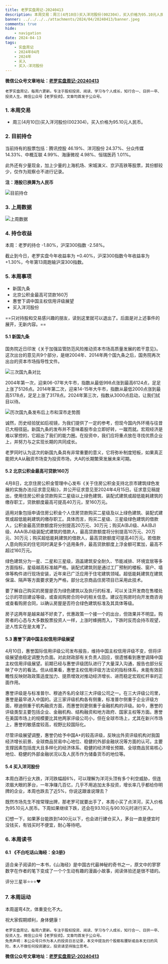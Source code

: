 ```yaml
---
title: 老罗实盘周记-20240413
description: 本周交易：周三(4月10日)买入洋河股份(002304)，买入价格为95.10元人民币。当前持有的股票包括：腾讯控股 46.19%、洋河股份 24.37%、分众传媒 14.33%、中概互联 4.99%、海康微视 4.98%、恒瑞医药 1.01%。此外还有少量现金，加上少量的上海机场、宋城演义、京沪高铁等股票，其份额较少，仅作为观察仓不进行记录。本周：老罗的持仓 -1.80%，沪深300指数 -2.58%。截止到今日，老罗实盘今年收益率为 +0.40%，沪深300指数今年收益率为 +1.30%，今年第13周跑输沪深300指数。
banner: ../../../../attachments/2024/04/20240413/banner.jpeg
comments: true
hide:
    - navigation
date: 2024-04-13
tags:
    - 实盘周记
    - 2024年04月
    - 2024年
    - 买入
    - 买入-洋河股份
---
```


__微信公众号文章地址：[老罗实盘周记-20240413](https://mp.weixin.qq.com/s/hgB7G4ECfyTgS6GMK40oSQ)__

```
老罗实盘周记，每周六更新。专注于股权投资、阅读、学习与个人成长，知行合一、日拱一卒、投资人生。微信公众号【老罗投资】，文章均首发于公众号。
```

### 1. 本周交易

+ 周三(4月10日)买入洋河股份(002304)，买入价格为95.10元人民币。

### 2. 目前持仓

当前持有的股票包括：腾讯控股 46.19%、洋河股份 24.37%、分众传媒 14.33%、中概互联 4.99%、海康微视 4.98%、恒瑞医药 1.01%。

此外还有少量现金，加上少量的上海机场、宋城演义、京沪高铁等股票，其份额较少，仅作为观察仓不进行记录。

**注：港股已换算为人民币**

![目前持仓](../../../attachments/2024/04/20240413/1.jpg)

### 3. 上周数据

![上周数据](../../../attachments/2024/04/20240413/2.jpg)

### 4. 持仓收益

本周：老罗的持仓 <span class="green">-1.80%</span>，沪深300指数 <span class="green">-2.58%</span>。 

截止到今日，老罗实盘今年收益率为 <span class="red">+0.40%</span>，沪深300指数今年收益率为 <span class="red">+1.30%</span>，今年第13周跑输沪深300指数。

### 5. 本周事项

+ 新国九条
+ 北京公积金最高可贷款160万
+ 惠誉下调中国主权信用评级展望
+ 买入洋河股份

==只对持股和交易感兴趣的朋友，读到这里就可以退出了。后面是对上述事件的展开，无新内容。==

#### 5.1 新国九条

国务院近日印发《关于加强监管防范风险推动资本市场高质量发展的若干意见》。这次出台的意见共9个部分，是继2004年、2014年两个国九条之后，国务院再次出台的资本市场指导性文件。

![三次国九条对比](../../../attachments/2024/04/20240413/3.jpg)

2004年第一次，迎来06-07年大牛市，指数从最低998点涨到最高6124点，足足上涨了5126点。2014年第二次，迎来14-15年大牛市，指数从最低2000点涨到最高5178点，足足上涨了3178点。2024年第三次，指数从3000点启动，让我们拭目以待。

![历次国九条发布后上市和深市走势图](../../../attachments/2024/04/20240413/4.jpg)

诚然，历史经验犹如后视镜，为我们提供了一定的参考，但现今国内外环境与往昔已大相径庭。新国九条的发布并不意味着股市会立即好转，一蹴而就。宏观经济是难以掌控的，它超出了我们的能力圈。在投资中，我们应将重点放在寻找优质企业上，并努力与之实现长期的共同成长。

老罗同时认为这次的新国九条具有非常重要的意义，它将弥补制度短板，如果真正能把大A从融资市场变为投资市场，大A的长期繁荣发展未来可期。

#### 5.2 北京公积金最高可贷款160万

4月8日，北京住房公积金管理中心发布《关于住房公积金支持北京市建筑绿色发展的实施办法(征求意见稿)》，并公开征求意见至2024年4月15日。征求意见稿提出，使用住房公积金贷款购买二星级以上绿色建筑、装配式建筑或超低能耗建筑的缴存职工，贷款额度最高可提高40万元，至160万元。

适用对象包括申请住房公积金个人住房贷款购买二星级及以上绿色建筑、装配式建筑或超低能耗建筑的缴存职工。具体而言，购买二星级、三星级绿色建筑的借款人，公积金最高贷款额度将分别提高20万元、30万元；购买A(BJ)级、AA(BJ)级、AAA(BJ)级装配式建筑的借款人，最高贷款额度将分别提高10万元、20万元、30万元；购买超低能耗建筑的借款人，最高贷款额度可提高40万元。若借款人意向购买的住宅同时满足多个适用条件，最高贷款额度上浮金额可累加，最高不超过160万元。

绿色建筑分为一星、二星和三星级，涵盖建筑安全耐久、节能减排、环境宜居等多方面指标，星级越高标准越严格。装配式建筑则是通过工厂预制的楼板、窗户、墙体等构件进行现场安装，近年来已广泛应用于住宅建筑领域。超低能耗建筑在建筑保温、隔声等方面要求更为严格，部分北京商品住房项目已采用此技术。

要了解自己购买的房屋是否为绿色建筑以及执行的标准，可以关注开发商在售楼处公示的项目建设等级，或查阅购房合同中的相关信息。建议在购房时向开发商咨询或查看购房合同，以确认房屋是否符合绿色建筑标准及其具体等级。

房子这两年是越来越不好卖了，优惠政策一个接一个的出台，但效果并不明显。购房者的心态与大多数股票投资人一样，上涨时蜂拥而入，下跌时反而会持币观望，逆人性实在是太难了。

#### 5.3 惠誉下调中国主权信用评级展望

4月10日，惠誉国际信用评级公司发布报告，维持中国主权信用评级不变，但将评级展望由稳定调整为负面。对此财政部有关负责人回应，很遗憾看到惠誉调降中国主权信用评级展望。前期已经与惠誉评级团队进行了大量深入沟通，报告也部分反映了中方的看法。但从结果看，惠誉主权信用评级方法论的指标体系，未能有效前瞻性反映财政政策适度加力、提质增效对推动经济增长、进而稳定宏观杠杆率的正面作用。

惠誉评级是与标准普尔、穆迪齐名的全球三大评级公司之一。在三大评级公司里，惠誉是最早进入中国的。这三家评级机构各有侧重，标准普尔侧重于企业评级方面，穆迪侧重于机构融资方面，而惠誉则更侧重于金融机构的评级。如今，惠誉的评级类型主要包括企业、金融机构、结构融资和地方政府、国家主权等方面。惠誉在美国市场上的规模要比其他两家评级公司小，但在全球市场上，尤其在新兴市场上，惠誉的敏感度较高，视野比较国际化。

尽管评级展望调整，惠誉仍给予中国A+的较高评级，反映出外资评级机构对我国经济增长前景、全球商品贸易中心地位、稳健的外部金融状况等方面的认可。主要支撑因素包括庞大且多样化的经济体系、稳健的经济增长预期、全球商品贸易核心地位、稳健的外部金融状况以及人民币作为储备货币的地位等。

#### 5.4 买入洋河股份

本周白酒行业大跌，洋河跌幅超6%，可以理解为洋河头顶有多个利空威胁，但连浓眉大眼的茅台，一年净赚几百亿，几乎不用追加太多投资，增长率几乎都给你明牌的企业，本周也跌去了近5%，你说这跟谁说理去？

既然市场先生不按常理出牌，那老罗可就要出手了，本周小买了点洋河，买入价格为95.10元人民币。下周如果继续下跌，还会在93.10元与90.10元时进行买入。

幻想一下，如果茅台能跌到1400元以下，也会进行建仓买入，茅台一直是便宜时没钱买，有钱买时不便宜，耐心等待吧。

### 6. 本周读书

#### 6.1 《不白吃话山海经：全3册》

适合亲子阅读的一本书，《山海经》是中国古代最神秘的奇书之一，原文中的寥寥数字在作者的笔下变成了一个个生动有趣的漫画小故事，阅读体验还是很不错的。

评分三星半⭐️⭐️⭐️️❤️

### 7. 本周运动

本周遛弯4次，体重变化不大。

祝大家假期顺利，身体健康！

```
老罗实盘周记，每周六更新。专注于股权投资、阅读、学习与个人成长，知行合一、日拱一卒、投资人生。微信公众号【老罗投资】，文章均首发于公众号。
免责声明：本公众号只作为本人的投资日志记录，本文中提及的个股都有腰斩或血本无归的风险，本人不做任何投资建议，投资请坚持独立思考。
```

__微信公众号文章地址：[老罗实盘周记-20240413](https://mp.weixin.qq.com/s/hgB7G4ECfyTgS6GMK40oSQ)__